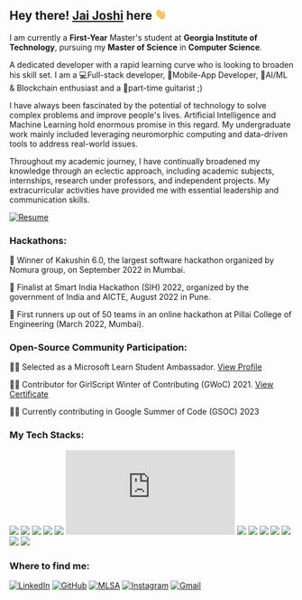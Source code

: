 ## Hey there! [Jai Joshi](https://jaijoshi123.github.io/) here <img src="https://raw.githubusercontent.com/ABSphreak/ABSphreak/master/gifs/Hi.gif" height="20px">

I am currently a **First-Year** Master's student at **Georgia Institute of Technology**, pursuing my **Master of Science** in **Computer Science**. 

A dedicated developer with a rapid learning curve who is looking to broaden his skill set. I am a 💻Full-stack developer, 📱Mobile-App Developer, 🤖AI/ML & Blockchain enthusiast and a 🎻part-time guitarist ;)

I have always been fascinated by the potential of technology to solve complex problems and improve people's lives. Artificial Intelligence and Machine Learning hold enormous promise in this regard. My undergraduate work mainly included leveraging neuromorphic computing and data-driven tools to address real-world issues.

Throughout my academic journey, I have continually broadened my knowledge through an eclectic approach, including academic subjects, internships, research under professors, and independent projects. My extracurricular activities have provided me with essential leadership and communication skills.

[![Resume](https://img.shields.io/badge/Resume-Jai_Joshi-018EF5?logo=ReadMe&style=for-the-badge)](https://drive.google.com/file/d/16-s4x3UtkjXPctGa4Mm2IR-JIIh4J6si/view?usp=share_link) 

### Hackathons:
🥇 Winner of Kakushin 6.0, the largest software hackathon organized by Nomura group, on September 2022 in Mumbai.

🥇 Finalist at Smart India Hackathon (SIH) 2022, organized by the government of India and AICTE, August 2022 in Pune.

🥇 First runners up out of 50 teams in an online hackathon at Pillai College of Engineering (March 2022, Mumbai).

### Open-Source Community Participation:
👨‍💻  Selected as a Microsoft Learn Student Ambassador. [View Profile](https://studentambassadors.microsoft.com/en-US/studentambassadors/profile/968016b7-29b3-4077-86be-dc8c4cb0e44a)

👨‍💻  Contributor for GirlScript Winter of Contributing (GWoC) 2021. [View Certificate](https://drive.google.com/file/d/1qP0-UZZu44Vbi-x9M7FHp3uvTWvalNeH/view)

👨‍💻  Currently contributing in Google Summer of Code (GSOC) 2023



### My Tech Stacks:
![](https://img.shields.io/badge/JavaScript-★★★-F7DF1E?logo=JavaScript) ![](https://img.shields.io/badge/TypeScript-★★★-3178C6?logo=TypeScript) ![](https://img.shields.io/badge/React-★★★-61DAFB?logo=React) ![](https://img.shields.io/badge/Flutter-★★★-02569B?logo=Flutter) ![](https://img.shields.io/badge/CSS-★★★-1572B6?logo=CSS3) ![](https://img.shields.io/badge/NodeJS-★★★-339933?logo=Node.js) ![](https://img.shields.io/badge/MongoDB-★★-47A248?logo=MongoDB) ![](https://img.shields.io/badge/Firebase-★★-FFCA28?logo=Firebase) ![](https://img.shields.io/badge/Linux-★★-FCC624?logo=Linux) ![](https://img.shields.io/badge/Git-★★-F05032?logo=Git) ![](https://img.shields.io/badge/Docker-★★-2496ED?logo=Docker) ![](https://img.shields.io/badge/HTML5-★★-E34F26?logo=HTML5) ![](https://img.shields.io/badge/Tensorflow-★★-FF6F00?logo=TensorFlow)

### Where to find me:
[![LinkedIn](https://img.shields.io/badge/LinkedIn-jj0310-0A66C2?logo=LinkedIn&style=for-the-badge)](https://www.linkedin.com/in/jj0310/) [![GitHub](https://img.shields.io/badge/GitHub-JaiJoshi123-181717?logo=GitHub&style=for-the-badge)](https://github.com/JaiJoshi123) [![MLSA](https://img.shields.io/badge/MLSA-jaijoshi-2D9FD9?logo=Microsoft&style=for-the-badge)](mailto:jai.joshi@studentambassadors.com) [![Instagram](https://img.shields.io/badge/Instagram-jaijoshi-E4405F?logo=Instagram&style=for-the-badge)](https://www.instagram.com/_jaijoshi_/) [![Gmail](https://img.shields.io/badge/EMail-Jai_Joshi-EA4335?logo=Gmail&style=for-the-badge)](mailto:jaijoshi0310@gmail.com)

